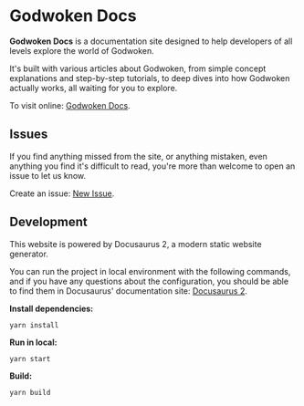 # Godwoken Docs

**Godwoken Docs** is a documentation site designed to help developers of all levels explore the world of Godwoken. 

It's built with various articles about Godwoken, from simple concept explanations and step-by-step tutorials, to deep dives into how Godwoken actually works, all waiting for you to explore.

To visit online: [Godwoken Docs](https://docs.godwoken.io).

## Issues

If you find anything missed from the site, or anything mistaken, even anything you find it's difficult to read, you're more than welcome to open an issue to let us know.

Create an issue: [New Issue](https://github.com/godwokenrises/godwoken-doc/issues/new).

## Development

This website is powered by Docusaurus 2, a modern static website generator. 

You can run the project in local environment with the following commands, and if you have any questions about the configuration, you should be able to find them in Docusaurus' documentation site: [Docusaurus 2](https://docusaurus.io/).

**Install dependencies:**
```shell
yarn install
```

**Run in local:**
```shell
yarn start
```

**Build:**
```shell
yarn build
```
